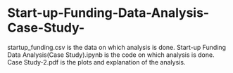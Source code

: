 # Start-up-Funding-Data-Analysis-Case-Study-
startup_funding.csv is the data on which analysis is done. 
Start-up Funding Data Analysis(Case Study).ipynb is the code on which analysis is done.
Case Study-2.pdf is the plots and explanation of the analysis.
